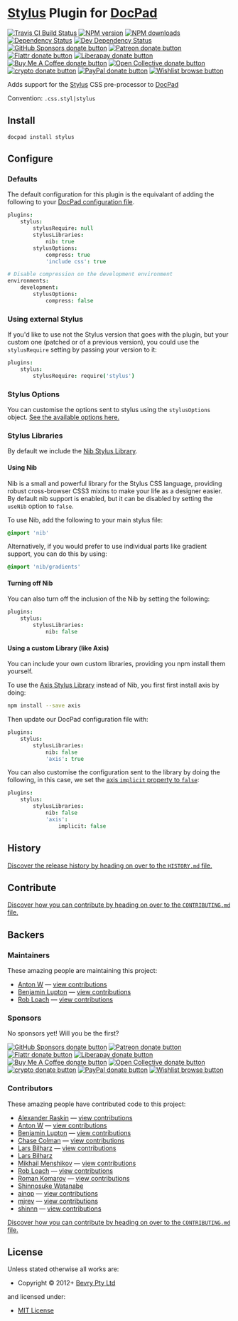 # [Stylus](http://learnboost.github.io/stylus/) Plugin for [DocPad](http://docpad.org)

<!-- BADGES/ -->

<span class="badge-travisci"><a href="http://travis-ci.com/docpad/docpad-plugin-stylus" title="Check this project's build status on TravisCI"><img src="https://img.shields.io/travis/com/docpad/docpad-plugin-stylus/master.svg" alt="Travis CI Build Status" /></a></span>
<span class="badge-npmversion"><a href="https://npmjs.org/package/docpad-plugin-stylus" title="View this project on NPM"><img src="https://img.shields.io/npm/v/docpad-plugin-stylus.svg" alt="NPM version" /></a></span>
<span class="badge-npmdownloads"><a href="https://npmjs.org/package/docpad-plugin-stylus" title="View this project on NPM"><img src="https://img.shields.io/npm/dm/docpad-plugin-stylus.svg" alt="NPM downloads" /></a></span>
<span class="badge-daviddm"><a href="https://david-dm.org/docpad/docpad-plugin-stylus" title="View the status of this project's dependencies on DavidDM"><img src="https://img.shields.io/david/docpad/docpad-plugin-stylus.svg" alt="Dependency Status" /></a></span>
<span class="badge-daviddmdev"><a href="https://david-dm.org/docpad/docpad-plugin-stylus#info=devDependencies" title="View the status of this project's development dependencies on DavidDM"><img src="https://img.shields.io/david/dev/docpad/docpad-plugin-stylus.svg" alt="Dev Dependency Status" /></a></span>
<br class="badge-separator" />
<span class="badge-githubsponsors"><a href="https://github.com/sponsors/balupton" title="Donate to this project using GitHub Sponsors"><img src="https://img.shields.io/badge/github-donate-yellow.svg" alt="GitHub Sponsors donate button" /></a></span>
<span class="badge-patreon"><a href="https://patreon.com/bevry" title="Donate to this project using Patreon"><img src="https://img.shields.io/badge/patreon-donate-yellow.svg" alt="Patreon donate button" /></a></span>
<span class="badge-flattr"><a href="https://flattr.com/profile/balupton" title="Donate to this project using Flattr"><img src="https://img.shields.io/badge/flattr-donate-yellow.svg" alt="Flattr donate button" /></a></span>
<span class="badge-liberapay"><a href="https://liberapay.com/bevry" title="Donate to this project using Liberapay"><img src="https://img.shields.io/badge/liberapay-donate-yellow.svg" alt="Liberapay donate button" /></a></span>
<span class="badge-buymeacoffee"><a href="https://buymeacoffee.com/balupton" title="Donate to this project using Buy Me A Coffee"><img src="https://img.shields.io/badge/buy%20me%20a%20coffee-donate-yellow.svg" alt="Buy Me A Coffee donate button" /></a></span>
<span class="badge-opencollective"><a href="https://opencollective.com/bevry" title="Donate to this project using Open Collective"><img src="https://img.shields.io/badge/open%20collective-donate-yellow.svg" alt="Open Collective donate button" /></a></span>
<span class="badge-crypto"><a href="https://bevry.me/crypto" title="Donate to this project using Cryptocurrency"><img src="https://img.shields.io/badge/crypto-donate-yellow.svg" alt="crypto donate button" /></a></span>
<span class="badge-paypal"><a href="https://bevry.me/paypal" title="Donate to this project using Paypal"><img src="https://img.shields.io/badge/paypal-donate-yellow.svg" alt="PayPal donate button" /></a></span>
<span class="badge-wishlist"><a href="https://bevry.me/wishlist" title="Buy an item on our wishlist for us"><img src="https://img.shields.io/badge/wishlist-donate-yellow.svg" alt="Wishlist browse button" /></a></span>

<!-- /BADGES -->


Adds support for the [Stylus](http://learnboost.github.io/stylus/) CSS pre-processor to [DocPad](http://docpad.org)

Convention:  `.css.styl|stylus`


## Install

```
docpad install stylus
```


## Configure

### Defaults

The default configuration for this plugin is the equivalant of adding the following to your [DocPad configuration file](http://docpad.org/docs/config).

``` coffee
plugins:
	stylus:
		stylusRequire: null
		stylusLibraries:
			nib: true
		stylusOptions:
			compress: true
			'include css': true

# Disable compression on the development environment
environments:
	development:
		stylusOptions:
			compress: false
```

### Using external Stylus
If you'd like to use not the Stylus version that goes with the plugin, but your custom one (patched or of a previous version), you could use the `stylusRequire` setting by passing your version to it:

``` coffee
plugins:
	stylus:
		stylusRequire: require('stylus')
```

### Stylus Options
You can customise the options sent to stylus using the `stylusOptions` object. [See the available options here.](http://learnboost.github.io/stylus/docs/js.html)


### Stylus Libraries
By default we include the  [Nib Stylus Library](http://visionmedia.github.io/nib/).

#### Using Nib

Nib is a small and powerful library for the Stylus CSS language, providing robust cross-browser CSS3 mixins to make your life as a designer easier. By default nib support is enabled, but it can be disabled by setting the `useNib` option to `false`.

To use Nib, add the following to your main stylus file:
```css
@import 'nib'
```

Alternatively, if you would prefer to use individual parts like gradient support, you can do this by using:
```css
@import 'nib/gradients'
```

#### Turning off Nib

You can also turn off the inclusion of the Nib by setting the following:

``` coffee
plugins:
	stylus:
		stylusLibraries:
			nib: false
```


#### Using a custom Library (like Axis)

You can include your own custom libraries, providing you npm install them yourself.

To use the [Axis Stylus Library](http://roots.cx/axis/) instead of Nib, you first first install axis by doing:

``` bash
npm install --save axis
```

Then update our DocPad configuration file with:

``` coffee
plugins:
	stylus:
		stylusLibraries:
			nib: false
			'axis': true
```

You can also customise the configuration sent to the library by doing the following, in this case, we set the [axis `implicit` property to `false`](https://github.com/jenius/axis#usage):

``` coffee
plugins:
	stylus:
		stylusLibraries:
			nib: false
			'axis':
				implicit: false
```




<!-- HISTORY/ -->

<h2>History</h2>

<a href="https://github.com/docpad/docpad-plugin-stylus/blob/master/HISTORY.md#files">Discover the release history by heading on over to the <code>HISTORY.md</code> file.</a>

<!-- /HISTORY -->


<!-- CONTRIBUTE/ -->

<h2>Contribute</h2>

<a href="https://github.com/docpad/docpad-plugin-stylus/blob/master/CONTRIBUTING.md#files">Discover how you can contribute by heading on over to the <code>CONTRIBUTING.md</code> file.</a>

<!-- /CONTRIBUTE -->


<!-- BACKERS/ -->

<h2>Backers</h2>

<h3>Maintainers</h3>

These amazing people are maintaining this project:

<ul><li><a href="https://github.com/timaschew">Anton W</a> — <a href="https://github.com/docpad/docpad-plugin-stylus/commits?author=timaschew" title="View the GitHub contributions of Anton W on repository docpad/docpad-plugin-stylus">view contributions</a></li>
<li><a href="https://github.com/balupton">Benjamin Lupton</a> — <a href="https://github.com/docpad/docpad-plugin-stylus/commits?author=balupton" title="View the GitHub contributions of Benjamin Lupton on repository docpad/docpad-plugin-stylus">view contributions</a></li>
<li><a href="https://github.com/RobLoach">Rob Loach</a> — <a href="https://github.com/docpad/docpad-plugin-stylus/commits?author=RobLoach" title="View the GitHub contributions of Rob Loach on repository docpad/docpad-plugin-stylus">view contributions</a></li></ul>

<h3>Sponsors</h3>

No sponsors yet! Will you be the first?

<span class="badge-githubsponsors"><a href="https://github.com/sponsors/balupton" title="Donate to this project using GitHub Sponsors"><img src="https://img.shields.io/badge/github-donate-yellow.svg" alt="GitHub Sponsors donate button" /></a></span>
<span class="badge-patreon"><a href="https://patreon.com/bevry" title="Donate to this project using Patreon"><img src="https://img.shields.io/badge/patreon-donate-yellow.svg" alt="Patreon donate button" /></a></span>
<span class="badge-flattr"><a href="https://flattr.com/profile/balupton" title="Donate to this project using Flattr"><img src="https://img.shields.io/badge/flattr-donate-yellow.svg" alt="Flattr donate button" /></a></span>
<span class="badge-liberapay"><a href="https://liberapay.com/bevry" title="Donate to this project using Liberapay"><img src="https://img.shields.io/badge/liberapay-donate-yellow.svg" alt="Liberapay donate button" /></a></span>
<span class="badge-buymeacoffee"><a href="https://buymeacoffee.com/balupton" title="Donate to this project using Buy Me A Coffee"><img src="https://img.shields.io/badge/buy%20me%20a%20coffee-donate-yellow.svg" alt="Buy Me A Coffee donate button" /></a></span>
<span class="badge-opencollective"><a href="https://opencollective.com/bevry" title="Donate to this project using Open Collective"><img src="https://img.shields.io/badge/open%20collective-donate-yellow.svg" alt="Open Collective donate button" /></a></span>
<span class="badge-crypto"><a href="https://bevry.me/crypto" title="Donate to this project using Cryptocurrency"><img src="https://img.shields.io/badge/crypto-donate-yellow.svg" alt="crypto donate button" /></a></span>
<span class="badge-paypal"><a href="https://bevry.me/paypal" title="Donate to this project using Paypal"><img src="https://img.shields.io/badge/paypal-donate-yellow.svg" alt="PayPal donate button" /></a></span>
<span class="badge-wishlist"><a href="https://bevry.me/wishlist" title="Buy an item on our wishlist for us"><img src="https://img.shields.io/badge/wishlist-donate-yellow.svg" alt="Wishlist browse button" /></a></span>

<h3>Contributors</h3>

These amazing people have contributed code to this project:

<ul><li><a href="https://github.com/intval">Alexander Raskin</a> — <a href="https://github.com/docpad/docpad-plugin-stylus/commits?author=intval" title="View the GitHub contributions of Alexander Raskin on repository docpad/docpad-plugin-stylus">view contributions</a></li>
<li><a href="https://github.com/timaschew">Anton W</a> — <a href="https://github.com/docpad/docpad-plugin-stylus/commits?author=timaschew" title="View the GitHub contributions of Anton W on repository docpad/docpad-plugin-stylus">view contributions</a></li>
<li><a href="https://github.com/balupton">Benjamin Lupton</a> — <a href="https://github.com/docpad/docpad-plugin-stylus/commits?author=balupton" title="View the GitHub contributions of Benjamin Lupton on repository docpad/docpad-plugin-stylus">view contributions</a></li>
<li><a href="https://github.com/chase">Chase Colman</a> — <a href="https://github.com/docpad/docpad-plugin-stylus/commits?author=chase" title="View the GitHub contributions of Chase Colman on repository docpad/docpad-plugin-stylus">view contributions</a></li>
<li><a href="https://github.com/lbilharz">Lars Bilharz</a> — <a href="https://github.com/docpad/docpad-plugin-stylus/commits?author=lbilharz" title="View the GitHub contributions of Lars Bilharz on repository docpad/docpad-plugin-stylus">view contributions</a></li>
<li><a href="http://rplan.com">Lars Bilharz</a></li>
<li><a href="https://github.com/ixth">Mikhail Menshikov</a> — <a href="https://github.com/docpad/docpad-plugin-stylus/commits?author=ixth" title="View the GitHub contributions of Mikhail Menshikov on repository docpad/docpad-plugin-stylus">view contributions</a></li>
<li><a href="https://github.com/RobLoach">Rob Loach</a> — <a href="https://github.com/docpad/docpad-plugin-stylus/commits?author=RobLoach" title="View the GitHub contributions of Rob Loach on repository docpad/docpad-plugin-stylus">view contributions</a></li>
<li><a href="https://github.com/kizu">Roman Komarov</a> — <a href="https://github.com/docpad/docpad-plugin-stylus/commits?author=kizu" title="View the GitHub contributions of Roman Komarov on repository docpad/docpad-plugin-stylus">view contributions</a></li>
<li><a href="http://shinnn.github.io">Shinnosuke Watanabe</a></li>
<li><a href="https://github.com/ainop">ainop</a> — <a href="https://github.com/docpad/docpad-plugin-stylus/commits?author=ainop" title="View the GitHub contributions of ainop on repository docpad/docpad-plugin-stylus">view contributions</a></li>
<li><a href="https://github.com/mjrev">mjrev</a> — <a href="https://github.com/docpad/docpad-plugin-stylus/commits?author=mjrev" title="View the GitHub contributions of mjrev on repository docpad/docpad-plugin-stylus">view contributions</a></li>
<li><a href="https://github.com/shinnn">shinnn</a> — <a href="https://github.com/docpad/docpad-plugin-stylus/commits?author=shinnn" title="View the GitHub contributions of shinnn on repository docpad/docpad-plugin-stylus">view contributions</a></li></ul>

<a href="https://github.com/docpad/docpad-plugin-stylus/blob/master/CONTRIBUTING.md#files">Discover how you can contribute by heading on over to the <code>CONTRIBUTING.md</code> file.</a>

<!-- /BACKERS -->


<!-- LICENSE/ -->

<h2>License</h2>

Unless stated otherwise all works are:

<ul><li>Copyright &copy; 2012+ <a href="http://bevry.me">Bevry Pty Ltd</a></li></ul>

and licensed under:

<ul><li><a href="http://spdx.org/licenses/MIT.html">MIT License</a></li></ul>

<!-- /LICENSE -->
